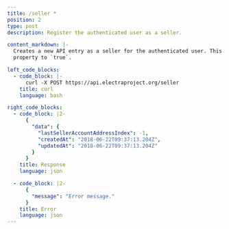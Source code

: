 ```yaml
---
title: /seller *
position: 2
type: post
description: Register the authenticated user as a seller.

content_markdown: |-
  Creates a new API entry as a seller for the authenticated user. This will also turn the related user entry `isSeller`
  property to `true`.

left_code_blocks:
  - code_block: |-
      curl -X POST https://api.electraproject.org/seller
    title: curl
    language: bash

right_code_blocks:
  - code_block: |2-
      {
        "data": {
          "lastSellerAccountAddressIndex": -1,
          "createdAt": "2018-06-22T09:37:13.204Z",
          "updatedAt": "2018-06-22T09:37:13.204Z"
        }
      }
    title: Response
    language: json

  - code_block: |2-
      {
        "message": "Error message."
      }
    title: Error
    language: json
---
```

